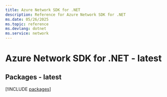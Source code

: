 ```yaml
---
title: Azure Network SDK for .NET
description: Reference for Azure Network SDK for .NET
ms.date: 05/26/2025
ms.topic: reference
ms.devlang: dotnet
ms.service: network
---
```

# Azure Network SDK for .NET - latest
## Packages - latest
[!INCLUDE [packages](network-index.md)]